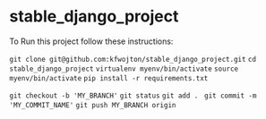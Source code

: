 # stable_django_project

To Run this project follow these instructions: 

`git clone git@github.com:kfwojton/stable_django_project.git`
`cd stable_django_project`
`virtualenv myenv/bin/activate`
`source myenv/bin/activate`
`pip install -r requirements.txt`

`git checkout -b 'MY_BRANCH'`
`git status`
`git add . `
`git commit -m 'MY_COMMIT_NAME'`
`git push MY_BRANCH origin `
